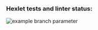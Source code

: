 ### Hexlet tests and linter status:
![example branch parameter](https://github.com/Wesrtty/backend-project-lvl1/workflows//blob/main/bin/brain-games.js/badge.svg?branch=main)
